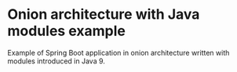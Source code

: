 # Onion architecture with Java modules example
Example of Spring Boot application in onion architecture written with modules introduced in Java 9.
